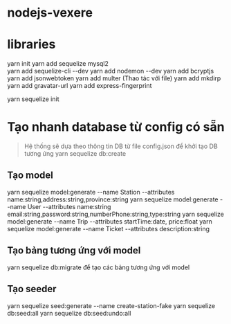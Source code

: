 # nodejs-vexere



# libraries
yarn init
yarn add sequelize mysql2   
yarn add sequelize-cli --dev
yarn add nodemon --dev
yarn add bcryptjs
yarn add jsonwebtoken
yarn add multer (Thao tác với file)
yarn add mkdirp
yarn add gravatar-url
yarn add express-fingerprint

yarn sequelize init

# Tạo nhanh database từ config có sẵn
> Hệ thống sẽ dựa theo thông tin DB từ file config.json để khởi tạo DB tương ứng
yarn sequelize db:create 


## Tạo model
yarn sequelize model:generate --name Station --attributes name:string,address:string,province:string
yarn sequelize model:generate --name User --attributes name:string email:string,password:string,numberPhone:string,type:string
yarn sequelize model:generate --name Trip --attributes startTime:date, price:float
yarn sequelize model:generate --name Ticket --attributes description:string

## Tạo bảng tương ứng với model
yarn sequelize db:migrate để tạo các bảng tương ứng với model

## Tạo seeder
yarn sequelize seed:generate --name create-station-fake
yarn sequelize db:seed:all
yarn sequelize db:seed:undo:all